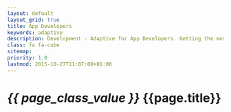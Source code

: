 ```yaml
---
layout: default
layout_grid: true
title: App Developers
keywords: adaptive
description: Development - Adaptive for App Developers. Getting the most out of the Adaptive Platform.
class: fa fa-cube
sitemap:
priority: 1.0
lastmod: 2015-10-27T11:07:00+01:00
---
```


<h1><i class="{{ page.class }}" style="width: 55px;">{{ page_class_value }}</i> {{page.title}}</h1>